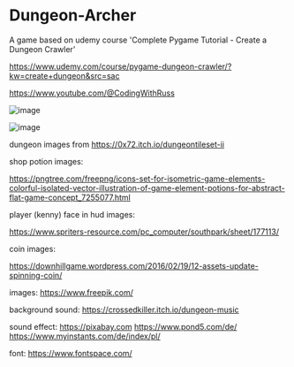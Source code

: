 ﻿# Dungeon-Archer

 A game based on udemy course 'Complete Pygame Tutorial - Create a Dungeon Crawler' 
 
https://www.udemy.com/course/pygame-dungeon-crawler/?kw=create+dungeon&src=sac

https://www.youtube.com/@CodingWithRuss

![image](https://github.com/pyMYSZ/Dungeon-Archer/assets/146995767/d5552bdf-ca00-495f-b220-9c036b19ad72)

![image](https://github.com/pyMYSZ/Dungeon-Archer/assets/146995767/e65054ec-7f2e-4ffc-ad13-925be6837bba)

dungeon images from 
https://0x72.itch.io/dungeontileset-ii

shop potion images:

https://pngtree.com/freepng/icons-set-for-isometric-game-elements-colorful-isolated-vector-illustration-of-game-element-potions-for-abstract-flat-game-concept_7255077.html

player (kenny) face in hud images:

https://www.spriters-resource.com/pc_computer/southpark/sheet/177113/

coin images:

https://downhillgame.wordpress.com/2016/02/19/12-assets-update-spinning-coin/

images:
https://www.freepik.com/

background sound:
https://crossedkiller.itch.io/dungeon-music

sound effect:
https://pixabay.com
https://www.pond5.com/de/
https://www.myinstants.com/de/index/pl/

font: 
https://www.fontspace.com/
